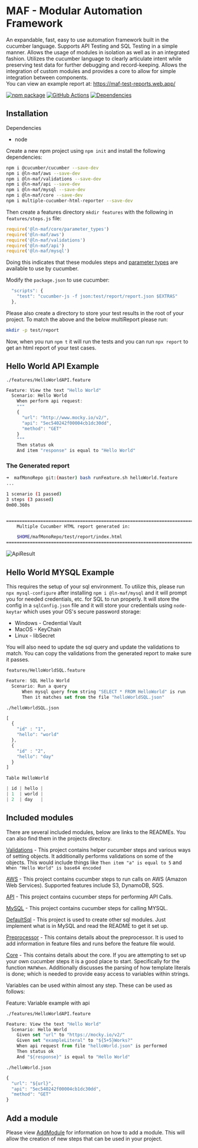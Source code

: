 # MAF - Modular Automation Framework

An expandable, fast, easy to use automation framework built in the cucumber language.  Supports API Testing and SQL Testing in a simple manner.  Allows the usage of modules in isolation as well as in an integrated fashion.  Utilizes the cucumber language to clearly articulate intent while preserving test data for further debugging and record-keeping.  Allows the integration of custom modules and provides a core to allow for simple integration between components.  
You can view an example report at:
<https://maf-test-reports.web.app/>

[![npm package][npm-image]][npm-url]
[![GitHub Actions](https://github.com/hpcc-systems/MAF/workflows/Build/badge.svg)](https://github.com/hpcc-systems/MAF/actions)
[![Dependencies](https://david-dm.org/hpcc-systems/MAF.svg)](https://david-dm.org/hpcc-systems/MAF)

## Installation

Dependencies

- node

Create a new npm project using `npm init` and install the following dependencies:

```bash
npm i @cucumber/cucumber --save-dev
npm i @ln-maf/aws --save-dev
npm i @ln-maf/validations --save-dev
npm i @ln-maf/api --save-dev
npm i @ln-maf/mysql --save-dev
npm i @ln-maf/core --save-dev
npm i multiple-cucumber-html-reporter --save-dev
```

Then create a features directory `mkdir features` with the following in `features/steps.js` file:

```JavaScript
require('@ln-maf/core/parameter_types')
require('@ln-maf/aws')
require('@ln-maf/validations')
require('@ln-maf/api')
require('@ln-maf/mysql')
```

Doing this indicates that these modules steps and [parameter types](https://cucumber.io/docs/cucumber/cucumber-expressions/#parameter-types) are available to use by cucumber.

Modify the `package.json` to use cucumber:

```JavaScript
  "scripts": {
    "test": "cucumber-js -f json:test/report/report.json $EXTRAS"
  },
```

Please also create a directory to store your test results in the root of your project.  To match the above and the below multiReport please run:

```bash
mkdir -p test/report
```

Now, when you run `npm t` it will run the tests and you can run `npx report` to get an html report of your test cases.

## Hello World API Example

`./features/HelloWorldAPI.feature`

```JavaScript
Feature: View the text "Hello World"
  Scenario: Hello World
    When perform api request:
    """
    {
      "url": "http://www.mocky.io/v2/",
      "api": "5ec540242f00004cb1dc30dd",
      "method": "GET"
    }
    """
    Then status ok
    And item "response" is equal to "Hello World"
```

### The Generated report

```bash
➜  mafMonoRepo git:(master) bash runFeature.sh helloWorld.feature
...

1 scenario (1 passed)
3 steps (3 passed)
0m00.360s


=====================================================================================
    Multiple Cucumber HTML report generated in:

    $HOME/mafMonoRepo/test/report/index.html
=====================================================================================
```

![ApiResult](./APIResult.png)

## Hello World MYSQL Example

This requires the setup of your sql environment.  To utilize this, please run `npx mysql-configure` after installing `npm i @ln-maf/mysql`  and it will prompt you for needed credentials, etc. for SQL to run properly.    It will store the config in a `sqlConfig.json` file and it will store your credentials using `node-keytar` which uses your OS's secure password storage:

- Windows - Credential Vault
- MacOS - KeyChain
- Linux - libSecret

You will also need to update the sql query and update the validations to match.  You can copy the validations from the generated report to make sure it passes.

`features/HelloWorldSQL.feature`

```JavaScript
Feature: SQL Hello World
  Scenario: Run a query
      When mysql query from string "SELECT * FROM HelloWorld" is run
      Then it matches set from the file "helloWorldSQL.json"
```

`./helloWorldSQL.json`

```JavaScript
[
  {
    "id" : "1",
    "hello": "world"
  },
  {
    "id" : "2",
    "hello": "day"
  }
]
```

`Table HelloWorld`

```JavaScript
| id | hello |
| 1  | world |
| 2  | day   |
```

## Included modules

There are several included modules, below are links to the READMEs.  You can also find them in the projects directory.

[Validations](packages/validations/README.md) - This project contains helper cucumber steps and various ways of setting objects.  It additionally performs validations on some of the objects.  This would include things like `Then item "a" is equal to 5` and `When "Hello World" is base64 encoded`

[AWS](packages/aws/README.md) - This project contains cucumber steps to run calls on AWS (Amazon Web Services). Supported features include S3, DynamoDB, SQS.

[API](packages/api/README.md) - This project contains cucumber steps for performing API Calls.

[MySQL](packages/mysql/README.md) - This project contains cucumber steps for calling MYSQL.

[DefaultSql](packages/defaultSQL/README.md) - This project is used to create other sql modules.  Just implement what is in MySQL and read the README to get it set up.

[Preprocessor](packages/preprocessor/README.md) - This contains details about the preprocessor.  It is used to add information in feature files and runs before the feature file would.

[Core](packages/core/README.md) - This contains details about the core.  If you are attempting to set up your own cucumber steps it is a good place to start.  Specifically for the function `MAFWhen`.  Additionally discusses the parsing of how template literals is done; which is needed to provide easy access to variables within strings.

Variables can be used within almost any step.  These can be used as follows:

Feature: Variable example with api

`./features/HelloWorldAPI.feature`

```JavaScript
Feature: View the text "Hello World"
  Scenario: Hello World
    Given set "url" to "https://mocky.io/v2/"
    Given set "exampleLiteral" to "${5+5}Works?"
    When api request from file "helloWorld.json" is performed
    Then status ok
    And "${response}" is equal to "Hello World"
```

`./helloWorld.json`

```JavaScript
{
  "url": "${url}",
  "api": "5ec540242f00004cb1dc30dd",
  "method": "GET"
}
```

## Add a module

Please view [AddModule](./AddModule.md) for information on how to add a module.  This will allow the creation of new steps that can be used in your project.

[npm-image]:https://img.shields.io/npm/v/@ln-maf/core.svg
[npm-url]:https://www.npmjs.com/search?q=ln-maf
